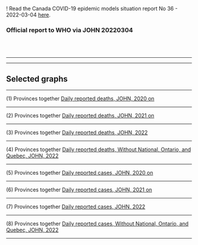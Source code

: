 ! Read the Canada COVID-19 epidemic models situation report No 36 - 2022-03-04 [here](https://github.com/pourmalek/CovidVisualizedCountry/blob/main/situation%20reports/36%20Canada%20COVID-19%20epidemic%20models%20situation%20report%20No%2036%20-%202022-03-04.pdf).

### Official report to WHO via JOHN 20220304   



<br/><br/>


****

****

## Selected graphs


****

(1) Provinces together [Daily reported deaths, JOHN, 2020 on](https://github.com/pourmalek/CovidVisualizedCountry/blob/main/20220225%20JOHN/output/merge/01%20provinces%20C-19%20daily%20deaths%2C%20Canada%2C%20JOHN%202020.pdf)


****

(2) Provinces together [Daily reported deaths, JOHN, 2021 on](https://github.com/pourmalek/CovidVisualizedCountry/blob/main/20220225%20JOHN/output/merge/02%20provinces%20C-19%20daily%20deaths%2C%20Canada%2C%20JOHN%202021.pdf)


*****

(3) Provinces together [Daily reported deaths, JOHN, 2022](https://github.com/pourmalek/CovidVisualizedCountry/blob/main/20220225%20JOHN/output/merge/03%20provinces%20C-19%20daily%20deaths%2C%20Canada%2C%20JOHN%202022.pdf)


****

(4) Provinces together [Daily reported deaths, Without National, Ontario, and Quebec, JOHN, 2022](https://github.com/pourmalek/CovidVisualizedCountry/blob/main/20220225%20JOHN/output/merge/04%20provinces%20C-19%20daily%20deaths%2C%20Canada%2C%20JOHN%202022.pdf)


****

(5) Provinces together [Daily reported cases, JOHN, 2020 on](https://github.com/pourmalek/CovidVisualizedCountry/blob/main/20220225%20JOHN/output/merge/05%20provinces%20C-19%20daily%20cases%2C%20Canada%2C%20JOHN%202020.pdf)


****

(6) Provinces together [Daily reported cases, JOHN, 2021 on](https://github.com/pourmalek/CovidVisualizedCountry/blob/main/20220225%20JOHN/output/merge/06%20provinces%20C-19%20daily%20cases%2C%20Canada%2C%20JOHN%202021.pdf)


*****

(7) Provinces together [Daily reported cases, JOHN, 2022](https://github.com/pourmalek/CovidVisualizedCountry/blob/main/20220225%20JOHN/output/merge/07%20provinces%20C-19%20daily%20cases%2C%20Canada%2C%20JOHN%202022.pdf)


****

(8) Provinces together [Daily reported cases, Without National, Ontario, and Quebec, JOHN, 2022](https://github.com/pourmalek/CovidVisualizedCountry/blob/main/20220225%20JOHN/output/merge/08%20provinces%20C-19%20daily%20cases%2C%20Canada%2C%20JOHN%202022.pdf)


****

